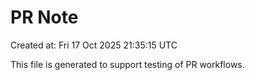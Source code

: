 # PR Note

Created at: Fri 17 Oct 2025 21:35:15 UTC

This file is generated to support testing of PR workflows.
